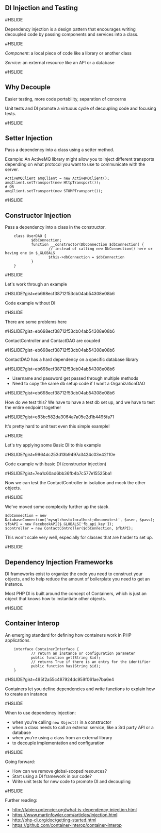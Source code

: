 DI Injection and Testing
------------------------

#HSLIDE

Dependency injection is a design pattern that encourages writing decoupled code by passing components and services into a class.

#HSLIDE

*Component*: a local piece of code like a library or another class

*Service*: an external resource like an API or a database

#HSLIDE

Why Decouple
------------
Easier testing, more code portability, separation of concerns

Unit tests and DI promote a virtuous cycle of decoupling code and focusing tests.

#HSLIDE

Setter Injection
----------------

Pass a dependency into a class using a setter method.

Example: An ActiveMQ library might allow you to inject different transports depending on what protocol you want to use to communicate with the server.

    ActiveMQClient amqClient = new ActiveMQClient();
    amqClient.setTransport(new HttpTransport());
    # OR
    amqClient.setTransport(new STOMPTransport());

#HSLIDE

Constructor Injection
---------------------

Pass a dependency into a class in the constructor.

        class UserDAO {
                $dbConnection;
                function __constructor(DbConnection $dbConnection) {
                        // instead of calling new DbConnection() here or having one in $_GLOBALS
                        $this->dbConnection = $dbConnection
                }
        }

#HSLIDE

Let's work through an example

#HSLIDE?gist=eb698ecf38712f53cb04ab54308e08b6

Code example without DI

#HSLIDE

There are some problems here

#HSLIDE?gist=eb698ecf38712f53cb04ab54308e08b6

ContactController and ContactDAO are coupled

#HSLIDE?gist=eb698ecf38712f53cb04ab54308e08b6

ContactDAO has a hard dependency on a specific database library

#HSLIDE?gist=eb698ecf38712f53cb04ab54308e08b6

- Username and password get passed through multiple methods
- Need to copy the same db setup code if I want a OrganizationDAO

#HSLIDE?gist=eb698ecf38712f53cb04ab54308e08b6

How do we test this? We have to have a test db set up, and we have to test the entire endpoint together

#HSLIDE?gist=e83bc582da3064a7a05e2d1b4495fa71

It's pretty hard to unit test even this simple example!

#HSLIDE

Let's try applying some Basic DI to this example

#HSLIDE?gist=9964dc253d13b9497a3424c03e42110e

Code example with basic DI (constructor injection)

#HSLIDE?gist=7ea1c60ad6bb36fb4b7c577e15525ba1

Now we can test the ContactController in isolation and mock the other objects.

#HSLIDE

We've moved some complexity further up the stack.

    $dbConnection = new DatabaseConnection('mysql:host=localhost;dbname=test', $user, $pass);
    $fbAPI = new FacebookAPI($_GLOBALS['fb_api_key']);
    $controller = new ContactController($dbConnection, $fbAPI);

This won't scale very well, especially for classes that are harder to set up.

#HSLIDE

Dependency Injection Frameworks
-------------------------------

DI frameworks exist to organize the code you need to construct your objects,
and to help reduce the amount of boilerplate you need to get an instance.

Most PHP DI is built around the concept of Containers, which is just an object that knows how to
instantiate other objects.

#HSLIDE

Container Interop
-----------------

An emerging standard for defining how containers work in PHP applications.

        interface ContainerInterface {
                // return an instance or configuration parameter
                public function get(String $id);
                // returns True if there is an entry for the identifier
                public function has(String $id);
        }

#HSLIDE?gist=495f2a55c497924dc959f061ae7ba6e4

Containers let you define dependencies and write functions to explain how to create an instance

#HSLIDE 

When to use dependency injection:
 - when you're calling `new Object()` in a constructor
 - when a class needs to call an external service, like a 3rd party API or a database
 - when you're using a class from an external library
 - to decouple implementation and configuration

#HSLIDE

Going forward:
 - How can we remove global-scoped resources?
 - Start using a DI framework in our code?
 - Write unit tests for new code to promote DI and decoupling

#HSLIDE

Further reading:
 - http://fabien.potencier.org/what-is-dependency-injection.html
 - https://www.martinfowler.com/articles/injection.html
 - http://php-di.org/doc/getting-started.html
 - https://github.com/container-interop/container-interop
